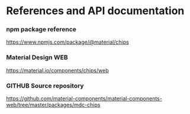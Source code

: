 # References and API documentation

### npm package reference 
https://www.npmjs.com/package/@material/chips

### Material Design WEB 
https://material.io/components/chips/web

### GITHUB Source repository
https://github.com/material-components/material-components-web/tree/master/packages/mdc-chips
